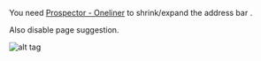 You need [Prospector - Oneliner](https://addons.mozilla.org/en-US/firefox/addon/prospector-oneLiner/?src=search) to shrink/expand the address bar .

Also disable page suggestion.

![alt tag](http://i.imgur.com/LEBCLmj.png)
